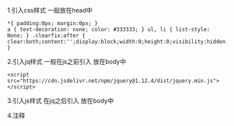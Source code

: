 

1.引入css样式 一般放在head中

```
*{ padding:0px; margin:0px; }
a { text-decoration: none; color: #333333; } ul, li { list-style: None; } .clearfix:after { clear:both;content:'';display:block;width:0;height:0;visibility:hidden; }
```

2.引入jq样式  一般在js之前引入 放在body中

```
<script src="https://cdn.jsdelivr.net/npm/jquery@1.12.4/dist/jquery.min.js"></script>
```

3.引入js样式  在jq之后引入 放在body中

4.注释